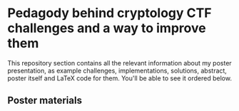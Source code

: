 # Pedagody behind cryptology CTF challenges and a way to improve them

This repository section contains all the relevant information about my poster
presentation, as example challenges, implementations, solutions, abstract,
poster itself and LaTeX code for them. You'll be able to see it ordered below.

## Poster materials
